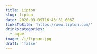 ```yaml
---
title: Lipton
slug: lipton
date: 2020-03-09T16:43:51.606Z
linksToSite: 'https://www.lipton.com/'
drinkscategories:
  - aque
image: /i/lipton.jpg
draft: 'false'
---
```

